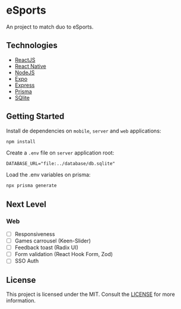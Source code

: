 # eSports

An project to match duo to eSports.

## Technologies

- [ReactJS](https://reactjs.org/)
- [React Native](https://reactnative.dev/)
- [NodeJS](https://nodejs.org/)
- [Expo](https://expo.dev/)
- [Express](https://expressjs.com/)
- [Prisma](https://prisma.io/)
- [SQlite](https://sqlite.org/)

## Getting Started

Install de dependencies on `mobile`, `server` and `web` applications:

```sh
npm install
```

Create a `.env` file on `server` application root:

```
DATABASE_URL="file:../database/db.sqlite"
```

Load the .env variables on prisma:

```sh
npx prisma generate
```

## Next Level

### Web

- [ ] Responsiveness
- [ ] Games carrousel (Keen-Slider)
- [ ] Feedback toast (Radix UI)
- [ ] Form validation (React Hook Form, Zod)
- [ ] SSO Auth

## License

This project is licensed under the MIT. Consult the [LICENSE](LICENSE) for more information.
